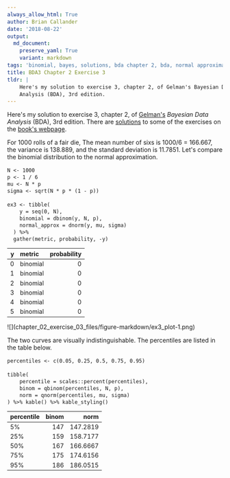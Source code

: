 ```yaml
---
always_allow_html: True
author: Brian Callander
date: '2018-08-22'
output:
  md_document:
    preserve_yaml: True
    variant: markdown
tags: 'binomial, bayes, solutions, bda chapter 2, bda, normal approximation'
title: BDA3 Chapter 2 Exercise 3
tldr: |
    Here's my solution to exercise 3, chapter 2, of Gelman's Bayesian Data
    Analysis (BDA), 3rd edition.
---
```


Here's my solution to exercise 3, chapter 2, of
[Gelman's](https://andrewgelman.com/) *Bayesian Data Analysis* (BDA),
3rd edition. There are
[solutions](http://www.stat.columbia.edu/~gelman/book/solutions.pdf) to
some of the exercises on the [book's
webpage](http://www.stat.columbia.edu/~gelman/book/).

<!--more-->
<div style="display:none">

$\DeclareMathOperator{\dbinomial}{binomial}  \DeclareMathOperator{\dbern}{Bernoulli}  \DeclareMathOperator{\dbeta}{beta}$

</div>

For 1000 rolls of a fair die, The mean number of sixs is 1000/6 =
166.667, the variance is 138.889, and the standard deviation is 11.7851.
Let's compare the binomial distribution to the normal approximation.

``` {.r}
N <- 1000
p <- 1 / 6
mu <- N * p
sigma <- sqrt(N * p * (1 - p))

ex3 <- tibble(
    y = seq(0, N),
    binomial = dbinom(y, N, p),
    normal_approx = dnorm(y, mu, sigma)
  ) %>% 
  gather(metric, probability, -y) 
```

<table class="table" style="margin-left: auto; margin-right: auto;">
<thead>
<tr>
<th style="text-align:right;">
y
</th>
<th style="text-align:left;">
metric
</th>
<th style="text-align:right;">
probability
</th>
</tr>
</thead>
<tbody>
<tr>
<td style="text-align:right;">
0
</td>
<td style="text-align:left;">
binomial
</td>
<td style="text-align:right;">
0
</td>
</tr>
<tr>
<td style="text-align:right;">
1
</td>
<td style="text-align:left;">
binomial
</td>
<td style="text-align:right;">
0
</td>
</tr>
<tr>
<td style="text-align:right;">
2
</td>
<td style="text-align:left;">
binomial
</td>
<td style="text-align:right;">
0
</td>
</tr>
<tr>
<td style="text-align:right;">
3
</td>
<td style="text-align:left;">
binomial
</td>
<td style="text-align:right;">
0
</td>
</tr>
<tr>
<td style="text-align:right;">
4
</td>
<td style="text-align:left;">
binomial
</td>
<td style="text-align:right;">
0
</td>
</tr>
<tr>
<td style="text-align:right;">
5
</td>
<td style="text-align:left;">
binomial
</td>
<td style="text-align:right;">
0
</td>
</tr>
</tbody>
</table>
![](chapter_02_exercise_03_files/figure-markdown/ex3_plot-1.png)

The two curves are visually indistinguishable. The percentiles are
listed in the table below.

``` {.r}
percentiles <- c(0.05, 0.25, 0.5, 0.75, 0.95)

tibble(
    percentile = scales::percent(percentiles),
    binom = qbinom(percentiles, N, p),
    norm = qnorm(percentiles, mu, sigma)
) %>% kable() %>% kable_styling()
```

<table class="table" style="margin-left: auto; margin-right: auto;">
<thead>
<tr>
<th style="text-align:left;">
percentile
</th>
<th style="text-align:right;">
binom
</th>
<th style="text-align:right;">
norm
</th>
</tr>
</thead>
<tbody>
<tr>
<td style="text-align:left;">
5%
</td>
<td style="text-align:right;">
147
</td>
<td style="text-align:right;">
147.2819
</td>
</tr>
<tr>
<td style="text-align:left;">
25%
</td>
<td style="text-align:right;">
159
</td>
<td style="text-align:right;">
158.7177
</td>
</tr>
<tr>
<td style="text-align:left;">
50%
</td>
<td style="text-align:right;">
167
</td>
<td style="text-align:right;">
166.6667
</td>
</tr>
<tr>
<td style="text-align:left;">
75%
</td>
<td style="text-align:right;">
175
</td>
<td style="text-align:right;">
174.6156
</td>
</tr>
<tr>
<td style="text-align:left;">
95%
</td>
<td style="text-align:right;">
186
</td>
<td style="text-align:right;">
186.0515
</td>
</tr>
</tbody>
</table>
